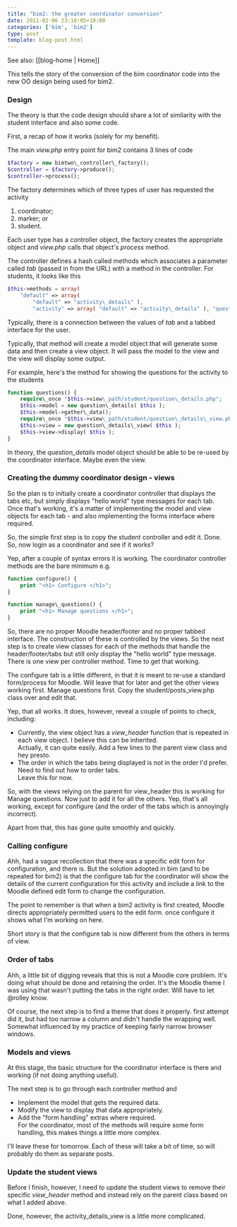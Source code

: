```yaml
---
title: "bim2: the greater coordinator conversion"
date: 2011-02-06 23:10:05+10:00
categories: ['bim', 'bim2']
type: post
template: blog-post.html
---
```


See also: [[blog-home | Home]]

This tells the story of the conversion of the bim coordinator code into the new OO design being used for bim2.

### Design

The theory is that the code design should share a lot of similarity with the student interface and also some code.

First, a recap of how it works (solely for my benefit).

The main _view.php_ entry point for bim2 contains 3 lines of code 
```php
$factory = new bimtwo\_controller\_factory(); 
$controller = $factory->produce(); 
$controller->process(); 
```

The factory determines which of three types of user has requested the activity

1. coordinator;
2. marker; or
3. student.

Each user type has a controller object, the factory creates the appropriate object and _view.php_ calls that object's _process_ method.

The controller defines a hash called methods which associates a parameter called _tab_ (passed in from the URL) with a method in the controller. For students, it looks like this 
```php
$this->methods = array( 
    "default" => array( 
        "default" => "activity\_details" ), 
        "activity" => array( "default" => "activity\_details" ), "questions" => array( "default" => "questions" ), "posts" => array( "default" => "posts" ) ); 
```

Typically, there is a connection between the values of _tab_ and a tabbed interface for the user.

Typically, that method will create a model object that will generate some data and then create a view object. It will pass the model to the view and the view will display some output.

For example, here's the method for showing the questions for the activity to the students 
```php
function questions() { 
    require\_once "$this->view\_path/student/question\_details.php";
    $this->model = new question\_details( $this ); 
    $this->model->gather\_data(); 
    require\_once "$this->view\_path/student/question\_details\_view.php";
    $this->view = new question\_details\_view( $this ); 
    $this->view->display( $this ); 
} 
```

In theory, the _question\_details_ model object should be able to be re-used by the coordinator interface. Maybe even the view.

### Creating the dummy coordinator design - views

So the plan is to initially create a coordinator controller that displays the tabs etc, but simply displays "hello world" type messages for each tab. Once that's working, it's a matter of implementing the model and view objects for each tab - and also implementing the forms interface where required.

So, the simple first step is to copy the student controller and edit it. Done. So, now login as a coordinator and see if it works?

Yep, after a couple of syntax errors it is working. The coordinator controller methods are the bare minimum e.g.  
```php 
function configure() { 
    print "<h1> Configure </h1>"; 
}

function manage\_questions() { 
    print "<h1> Manage questions </h1>"; 
}
```

So, there are no proper Moodle header/footer and no proper tabbed interface. The construction of these is controlled by the views. So the next step is to create view classes for each of the methods that handle the header/footer/tabs but still only display the "hello world" type message. There is one view per controller method. Time to get that working.

The configure tab is a little different, in that it is meant to re-use a standard form/process for Moodle. Will leave that for later and get the other views working first. Manage questions first. Copy the student/posts\_view.php class over and edit that.

Yep, that all works. It does, however, reveal a couple of points to check, including:

- Currently, the view object has a _view\_header_ function that is repeated in each view object. I believe this can be inherited.  
    Actually, it can quite easily. Add a few lines to the parent view class and hey presto.
- The order in which the tabs being displayed is not in the order I'd prefer. Need to find out how to order tabs.  
    Leave this for now.

So, with the views relying on the parent for view\_header this is working for Manage questions. Now just to add it for all the others. Yep, that's all working, except for configure (and the order of the tabs which is annoyingly incorrect).

Apart from that, this has gone quite smoothly and quickly.

### Calling configure

Ahh, had a vague recollection that there was a specific edit form for configuration, and there is. But the solution adopted in bim (and to be repeated for bim2) is that the configure tab for the coordinator will show the details of the current configuration for this activity and include a link to the Moodle defined edit form to change the configuration.

The point to remember is that when a bim2 activity is first created, Moodle directs appropriately permitted users to the edit form. once configure it shows what I'm working on here.

Short story is that the configure tab is now different from the others in terms of view.

### Order of tabs

Ahh, a little bit of digging reveals that this is not a Moodle core problem. It's doing what should be done and retaining the order. It's the Moodle theme I was using that wasn't putting the tabs in the right order. Will have to let @rolley know.

Of course, the next step is to find a theme that does it properly. first attempt did it, but had too narrow a column and didn't handle the wrapping well. Somewhat influenced by my practice of keeping fairly narrow browser windows.

### Models and views

At this stage, the basic structure for the coordinator interface is there and working (if not doing anything useful).

The next step is to go through each controller method and

- Implement the model that gets the required data.
- Modify the view to display that data appropriately.
- Add the "form handling" extras where required.  
    For the coordinator, most of the methods will require some form handling, this makes things a little more complex.

I'll leave these for tomorrow. Each of these will take a bit of time, so will probably do them as separate posts.

### Update the student views

Before I finish, however, I need to update the student views to remove their specific _view\_header_ method and instead rely on the parent class based on what I added above.

Done, however, the activity\_details\_view is a little more complicated.